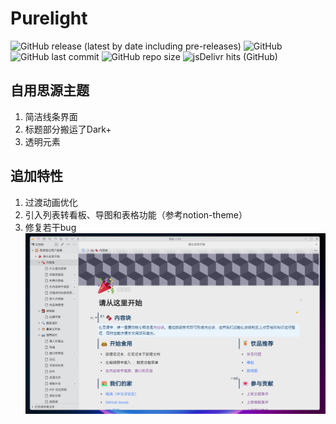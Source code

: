 # Purelight
![GitHub release (latest by date including pre-releases)](https://img.shields.io/github/release/lisontowind/purelight?include_prereleases)
![GitHub](https://img.shields.io/github/license/lisontowind/purelight)
![GitHub last commit](https://img.shields.io/github/last-commit/lisontowind/purelight)
![GitHub repo size](https://img.shields.io/github/repo-size/lisontowind/purelight)
![jsDelivr hits (GitHub)](https://img.shields.io/jsdelivr/gh/hy/lisontowind/purelight?label=hits)

## 自用思源主题
1. 简洁线条界面
2. 标题部分搬运了Dark+
3. 透明元素
## 追加特性
1. 过渡动画优化
2. 引入列表转看板、导图和表格功能（参考notion-theme）
3. 修复若干bug
![](preview.png)
